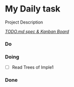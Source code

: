 # My Daily task

Project Description

<em>[TODO.md spec & Kanban Board](https://bit.ly/3fCwKfM)</em>

### Do


### Doing

- [ ] Read Trees of Imple1  

### Done


